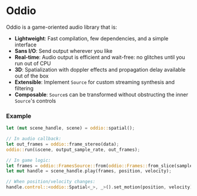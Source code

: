 # Oddio

Oddio is a game-oriented audio library that is:

- **Lightweight**: Fast compilation, few dependencies, and a simple interface
- **Sans I/O**: Send output wherever you like
- **Real-time**: Audio output is efficient and wait-free: no glitches until you run out of CPU
- **3D**: Spatialization with doppler effects and propagation delay available out of the box
- **Extensible**: Implement `Source` for custom streaming synthesis and filtering
- **Composable**: `Source`s can be transformed without obstructing the inner `Source`'s controls

### Example

```rust
let (mut scene_handle, scene) = oddio::spatial();

// In audio callback:
let out_frames = oddio::frame_stereo(data);
oddio::run(&scene, output_sample_rate, out_frames);

// In game logic:
let frames = oddio::FramesSource::from(oddio::Frames::from_slice(sample_rate, &frames));
let mut handle = scene_handle.play(frames, position, velocity);

// When position/velocity changes:
handle.control::<oddio::Spatial<_>, _>().set_motion(position, velocity);
```
